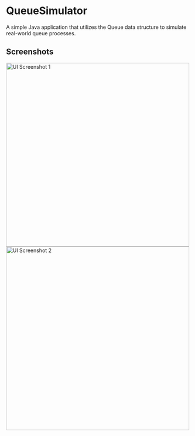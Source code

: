 # QueueSimulator

A simple Java application that utilizes the Queue data structure to simulate real-world queue processes.

## Screenshots

<img src="https://res.cloudinary.com/dpny1hb0e/image/upload/v1706632216/Picture1_k0utbm.png" alt="UI Screenshot 1" width="500">

<img src="https://res.cloudinary.com/dpny1hb0e/image/upload/v1706632216/Picture_2_tokle8.png" alt="UI Screenshot 2" width="500">
